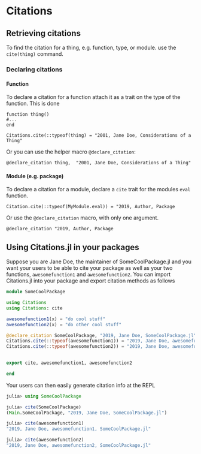 # Citations
<!--
[![Stable](https://img.shields.io/badge/docs-stable-blue.svg)](https://oxinabox.github.io/Citations.jl/stable)
[![Latest](https://img.shields.io/badge/docs-latest-blue.svg)](https://oxinabox.github.io/Citations.jl/latest)
[![Build Status](https://travis-ci.com/oxinabox/Citations.jl.svg?branch=master)](https://travis-ci.com/oxinabox/Citations.jl)
[![Build Status](https://ci.appveyor.com/api/projects/status/github/oxinabox/Citations.jl?svg=true)](https://ci.appveyor.com/project/oxinabox/Citations-jl)
[![Codecov](https://codecov.io/gh/oxinabox/Citations.jl/branch/master/graph/badge.svg)](https://codecov.io/gh/oxinabox/Citations.jl)
[![Coveralls](https://coveralls.io/repos/github/oxinabox/Citations.jl/badge.svg?branch=master)](https://coveralls.io/github/oxinabox/Citations.jl?branch=master)
-->

## Retrieving citations

To find the citation for a thing, e.g. function, type, or module.
use the `cite(thing)` command.

### Declaring citations

#### Function

To declare a citation for a function attach it as a trait on the type of the function.
This is done
```
function thing()
#...
end

Citations.cite(::typeof(thing) = "2001, Jane Doe, Considerations of a Thing"
```

Or you can use the helper macro `@declare_citation`:

```
@declare_citation thing,  "2001, Jane Doe, Considerations of a Thing"
```

#### Module (e.g. package)
To declare a citation for a module,
declare a `cite` trait for the modules `eval` function.

```
Citation.cite(::typeof(MyModule.eval)) = "2019, Author, Package
```

Or use the `@declare_citation` macro, with only one argument.
```
@declare_citation "2019, Author, Package
```

## Using Citations.jl in your packages
Suppose you are Jane Doe, the maintainer of SomeCoolPackage.jl and you want your users to be able to cite your package as well as your two functions, `awesomefunction1` and `awesomefunction2`. You can import Citations.jl into your package and export  citation methods as follows
```julia
module SomeCoolPackage

using Citations 
using Citations: cite 

awesomefunction1(x) = "do cool stuff"
awesomefunction2(x) = "do other cool stuff"

@declare_citation SomeCoolPackage, "2019, Jane Doe, SomeCoolPackage.jl"
Citations.cite(::typeof(awesomefunction1)) = "2019, Jane Doe, awesomefunction1, SomeCoolPackage.jl"
Citations.cite(::typeof(awesomefunction2)) = "2019, Jane Doe, awesomefunction2, SomeCoolPackage.jl"
               

export cite, awesomefunction1, awesomefunction2

end
```
Your users can then easily generate citation info at the REPL
```julia
julia> using SomeCoolPackage

julia> cite(SomeCoolPackage)
(Main.SomeCoolPackage, "2019, Jane Doe, SomeCoolPackage.jl")

julia> cite(awesomefunction1)
"2019, Jane Doe, awesomefunction1, SomeCoolPackage.jl"

julia> cite(awesomefunction2)
"2019, Jane Doe, awesomefunction2, SomeCoolPackage.jl"
```

